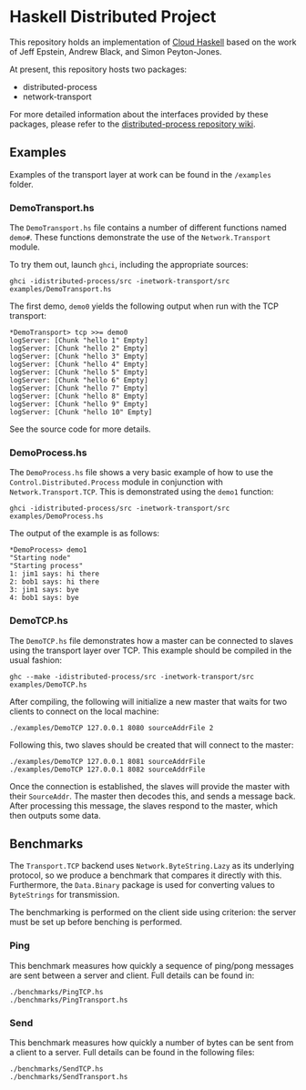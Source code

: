 Haskell Distributed Project
===========================

This repository holds an implementation of [Cloud Haskell][1] based on the work
of Jeff Epstein, Andrew Black, and Simon Peyton-Jones.

At present, this repository hosts two packages:

* distributed-process
* network-transport

For more detailed information about the interfaces provided by these packages,
please refer to the [distributed-process repository wiki][2].

Examples
--------

Examples of the transport layer at work can be found in the `/examples` folder.

### DemoTransport.hs

The `DemoTransport.hs` file contains a number of different functions named
`demo#`. These functions demonstrate the use of the `Network.Transport` module.

To try them out, launch `ghci`, including the appropriate sources:

    ghci -idistributed-process/src -inetwork-transport/src examples/DemoTransport.hs
        
The first demo, `demo0` yields the following output when run with the TCP transport:

    *DemoTransport> tcp >>= demo0
    logServer: [Chunk "hello 1" Empty]
    logServer: [Chunk "hello 2" Empty]
    logServer: [Chunk "hello 3" Empty]
    logServer: [Chunk "hello 4" Empty]
    logServer: [Chunk "hello 5" Empty]
    logServer: [Chunk "hello 6" Empty]
    logServer: [Chunk "hello 7" Empty]
    logServer: [Chunk "hello 8" Empty]
    logServer: [Chunk "hello 9" Empty]
    logServer: [Chunk "hello 10" Empty]

See the source code for more details.

### DemoProcess.hs

The `DemoProcess.hs` file shows a very basic example of how to use the
`Control.Distributed.Process` module in conjunction with `Network.Transport.TCP`.
This is demonstrated using the `demo1` function:

    ghci -idistributed-process/src -inetwork-transport/src examples/DemoProcess.hs

The output of the example is as follows:

    *DemoProcess> demo1
    "Starting node"
    "Starting process"
    1: jim1 says: hi there
    2: bob1 says: hi there
    3: jim1 says: bye
    4: bob1 says: bye

### DemoTCP.hs

The `DemoTCP.hs` file demonstrates how a master can be connected to slaves
using the transport layer over TCP.
This example should be compiled in the usual fashion:

    ghc --make -idistributed-process/src -inetwork-transport/src examples/DemoTCP.hs

After compiling, the following will initialize a new master that waits
for two clients to connect on the local machine:

    ./examples/DemoTCP 127.0.0.1 8080 sourceAddrFile 2

Following this, two slaves should be created that will connect to the master:

    ./examples/DemoTCP 127.0.0.1 8081 sourceAddrFile
    ./examples/DemoTCP 127.0.0.1 8082 sourceAddrFile

Once the connection is established, the slaves will provide the master
with their `SourceAddr`. The master then decodes this, and sends a message
back. After processing this message, the slaves respond to the master,
which then outputs some data.

Benchmarks
----------

The `Transport.TCP` backend uses `Network.ByteString.Lazy` as its underlying
protocol, so we produce a benchmark that compares it directly with this.
Furthermore, the `Data.Binary` package is used for converting values
to `ByteStrings` for transmission.

The benchmarking is performed on the client side using criterion:
the server must be set up before benching is performed.

### Ping

This benchmark measures how quickly a sequence of ping/pong messages
are sent between a server and client. Full details can be found in:

    ./benchmarks/PingTCP.hs
    ./benchmarks/PingTransport.hs

### Send

This benchmark measures how quickly a number of bytes can be sent from
a client to a server. Full details can be found in the following files:

    ./benchmarks/SendTCP.hs
    ./benchmarks/SendTransport.hs

[1]: http://research.microsoft.com/en-us/um/people/simonpj/papers/parallel/remote.pdf
[2]: https://github.com/haskell-distributed/distributed-process/wiki
